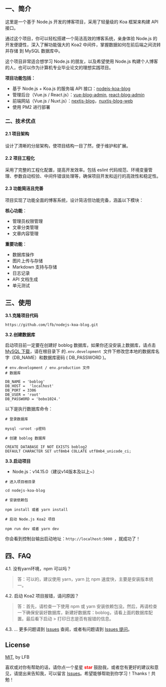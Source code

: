 ## 一、简介

这里是一个基于 Node.js 开发的博客项目，采用了轻量级的 Koa 框架来构建 API 接口。

通过这个项目，你可以轻松搭建一个简洁高效的博客系统，亲身体验 Node.js 的开发便捷性，深入了解功能强大的 Koa2 中间件，掌握数据如何在前后端之间流转并存储
到 MySQL 数据库中。

这个项目非常适合想学习 Node.js 的朋友，以及希望使用 Node.js 构建个人博客的人，也可以作为计算机专业毕业论文的理想实践项目。

**项目功能包括：**

-   基于 Node.js + Koa.js 的服务端 API 接口：[nodejs-koa-blog](https://github.com/lfb/nodejs-koa-blog)
-   管理后台（Vue.js / React.js）：[vue-blog-admin](https://github.com/lfb/vue-blog-admin),
    [react-blog-admin](https://github.com/lfb/react-blog-admin)
-   前端网站（Vue.js / Nuxt.js）：[nextjs-blog](https://github.com/lfb/nextjs-blog)，[nuxtjs-blog-web](https://github.com/lfb/nuxtjs-blog-web)
-   使用 PM2 进行部署

### 二、技术优点

#### 2.1 项目架构

设计了清晰的分层架构，使项目结构一目了然，便于维护和扩展。

#### 2.2 项目工程化

采用了完整的工程化配置，提高开发效率。包括 eslint 代码规范、环境变量管理、参数自动校验、中间件错误处理等，确保项目开发和运行的高效性和稳定性。

#### 2.3 功能简洁且完善

项目实现了功能全面的博客系统，设计简洁但功能完备，涵盖以下模块：

**核心功能**：

-   管理员权限管理
-   文章分类管理
-   文章内容管理

**重要功能**：

-   数据库操作
-   图片上传与存储
-   Markdown 支持与存储
-   日志记录
-   API 文档生成
-   单元测试

## 三、使用

**3.1.克隆项目代码**

```
https://github.com/lfb/nodejs-koa-blog.git
```

**3.2.创建数据库**

启动项目前一定要在创建好 boblog 数据库，如果你还没安装上数据库，请点击[MySQL 下载](https://dev.mysql.com/downloads/mysql/)，请在根目录下
的`.env.development `文件下修改您本地的数据库名字（DB_NAME）和数据库密码 ( DB_PASSWORD )。

```
# env.development / env.production 文件
# 数据库

DB_NAME = 'boblog'
DB_HOST =  'localhost'
DB_PORT = 3306
DB_USER = 'root'
DB_PASSWORD = 'bobo1024.'
```

以下是执行数据库命令：

```
# 登录数据库

mysql -uroot -p密码

# 创建 boblog 数据库

CREATE DATABASE IF NOT EXISTS boblog2
DEFAULT CHARACTER SET utf8mb4 COLLATE utf8mb4_unicode_ci;
```

**3.3.启动项目**

-   Node.js：v14.15.0（建议v14版本及以上\~）

```
# 进入项目根目录

cd nodejs-koa-blog

# 安装依赖包

npm install 或者 yarn install

# 启动 Node.js Koa2 项目

npm run dev 或者 yarn dev
```

你会看到控制台输出启动地址：`http://localhost:5000 `，就成功了！

## 四、FAQ

4.1. 没有yarn环境，npm 可以吗？

> 答：可以的，建议使用 yarn，yarn 比 npm 速度快，主要是安装版本统一。

4.2. 启动 Koa2 项目报错，请问原因？

> 答：首先，请检查一下使用 npm 或 yarn 安装依赖包没。然后，再请检查一下确保安装好数据库，新建好数据库：boblog，请看上面的数据库配置。最后看下启动 \>
> 打印日志是否有报错的信息。

4.3. ... 更多问题请到 [Issues](https://github.com/lfb/nodejs-koa-blog/issues) 查阅，或者有问题请到
[Issues 提问](https://github.com/lfb/nodejs-koa-blog/issues/new)。

## License

[MIT](https://github.com/lfb/nodejs-koa-blog/blob/master/LICENSE), by LFB

喜欢或对你有帮助的话，请你点一个星星 <strong style="color:red;">star</strong> 鼓励我，或者您有更好的建议和意见，请提出来告知我，可以留言
[Issues](https://github.com/lfb/nodejs-koa-blog/issues/new)。希望能够帮助到你学习！Thanks！共勉！
